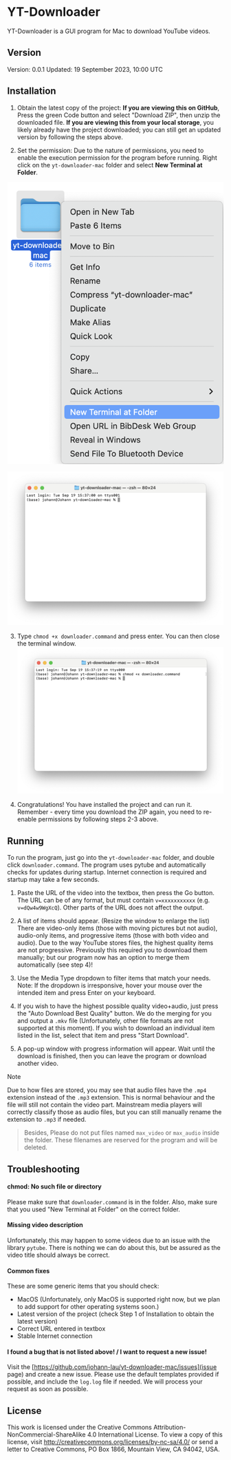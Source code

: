 # YT-Downloader
YT-Downloader is a GUI program for Mac to download YouTube videos.

## Version
Version: 0.0.1
Updated: 19 September 2023, 10:00 UTC

## Installation
1. Obtain the latest copy of the project: **If you are viewing this on GitHub**, Press the green Code button and select "Download ZIP", then unzip the downloaded file. **If you are viewing this from your local storage**, you likely already have the project downloaded; you can still get an updated version by following the steps above.

2. Set the permission: Due to the nature of permissions, you need to enable the execution permission for the program before running. Right click on the `yt-downloader-mac` folder and select **New Terminal at Folder**.

![Screenshot of how the terminal folder can be opened](/screenshots/permission.png)

![Screenshot of what the terminal looks like](/screenshots/chmod1.png)

3. Type `chmod +x downloader.command` and press enter. You can then close the terminal window.
![Screenshot of what happens after typing chmod and press enter](/screenshots/chmod2.png)

4. Congratulations! You have installed the project and can run it. Remember - every time you download the ZIP again, you need to re-enable permissions by following steps 2-3 above.

## Running
To run the program, just go into the `yt-downloader-mac` folder, and double click `downloader.command`. The program uses pytube and automatically checks for updates during startup. Internet connection is required and startup may take a few seconds.

1. Paste the URL of the video into the textbox, then press the Go button. The URL can be of any format, but must contain `v=xxxxxxxxxxx` (e.g. `v=dQw4w9WgXcQ`). Other parts of the URL does not affect the output.

2. A list of items should appear. (Resize the window to enlarge the list) There are video-only items (those with moving pictures but not audio), audio-only items, and progressive items (those with both video and audio). Due to the way YouTube stores files, the highest quality items are not progressive. Previously this required you to download them manually; but our program now has an option to merge them automatically (see step 4)!

3. Use the Media Type dropdown to filter items that match your needs. Note: If the dropdown is irresponsive, hover your mouse over the intended item and press Enter on your keyboard.

4. If you wish to have the highest possible quality video+audio, just press the "Auto Download Best Quality" button. We do the merging for you and output a `.mkv` file (Unfortunately, other file formats are not supported at this moment). If you wish to download an individual item listed in the list, select that item and press "Start Download".

5. A pop-up window with progress information will appear. Wait until the download is finished, then you can leave the program or download another video.

> [!NOTE]
> Due to how files are stored, you may see that audio files have the `.mp4` extension instead of the `.mp3` extension. This is normal behaviour and the file will still not contain the video part. Mainstream media players will correctly classify those as audio files, but you can still manually rename the extension to `.mp3` if needed.

> Besides, Please do not put files named `max_video` or `max_audio` inside the folder. These filenames are reserved for the program and will be deleted.


## Troubleshooting

#### chmod: No such file or directory
Please make sure that `downloader.command` is in the folder. Also, make sure that you used "New Terminal at Folder" on the correct folder.

#### Missing video description
Unfortunately, this may happen to some videos due to an issue with the library `pytube`. There is nothing we can do about this, but be assured as the video title should always be correct.

#### Common fixes
These are some generic items that you should check:

- MacOS (Unfortunately, only MacOS is supported right now, but we plan to add support for other operating systems soon.)
- Latest version of the project (check Step 1 of Installation to obtain the latest version)
- Correct URL entered in textbox
- Stable Internet connection

#### I found a bug that is not listed above! / I want to request a new issue!
Visit the [https://github.com/johann-lau/yt-downloader-mac/issues](issue page) and create a new issue. Please use the default templates provided if possible, and include the `log.log` file if needed. We will process your request as soon as possible.


## License
This work is licensed under the Creative Commons Attribution-NonCommercial-ShareAlike 4.0 International License. To view a copy of this license, visit http://creativecommons.org/licenses/by-nc-sa/4.0/ or send a letter to Creative Commons, PO Box 1866, Mountain View, CA 94042, USA.